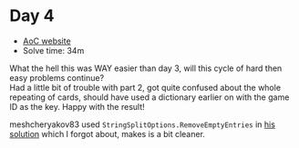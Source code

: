 # Day 4
- [AoC website](https://adventofcode.com/2023/day/4)
- Solve time: 34m

What the hell this was WAY easier than day 3, will this cycle of hard then easy problems continue?  
Had a little bit of trouble with part 2, got quite confused about the whole repeating of cards, should have used a dictionary earlier on with the game ID as the key. Happy with the result!

meshcheryakov83 used `StringSplitOptions.RemoveEmptyEntries` in [his solution](https://github.com/meshcheryakov83/advent-of-code/blob/master/2023/dec04/Program.cs) which I forgot about, makes is a bit cleaner.